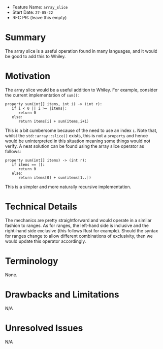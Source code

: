 - Feature Name: `array_slice`
- Start Date: `27-05-22`
- RFC PR: (leave this empty)

# Summary

The array slice is a useful operation found in many languages, and it
would be good to add this to Whiley.

# Motivation

The array slice would be a useful addition to Whiley.  For example,
consider the current implementation of `sum()`:

```Whiley
property sum(int[] items, int i) -> (int r):
   if i < 0 || i >= |items|:
      return 0
   else:   
      return items[i] + sum(items,i+1)
```

This is a bit cumbersome because of the need to use an index `i`.
Note that, whilst the `std::array::slice()` exists, this is not a
`property` and hence would be uninterpreted in this situation meaning
some things would not verify.  A neat solution can be found using the
array slice operator as follows:

```Whiley
property sum(int[] items) -> (int r):
   if items == []:
      return 0
   else:
      return items[0] + sum(items[1..])
```

This is a simpler and more naturally recursive implementation.

# Technical Details

The mechanics are pretty straightforward and would operate in a
similar fashion to ranges.  As for ranges, the left-hand side is
inclusive and the right-hand side exclusive (this follows Rust for
example).  Should the syntax for ranges change to allow different
combinations of exclusivity, then we would update this operator
accordingly.

# Terminology

None.

# Drawbacks and Limitations

N/A

# Unresolved Issues

N/A
